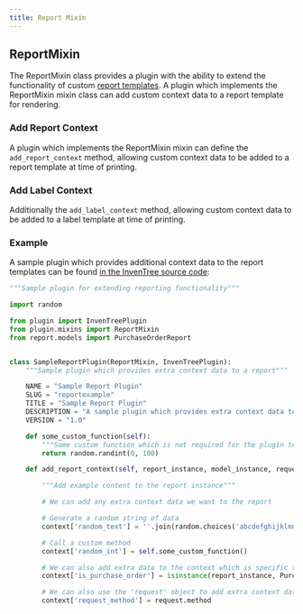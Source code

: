 ```yaml
---
title: Report Mixin
---
```


## ReportMixin

The ReportMixin class provides a plugin with the ability to extend the functionality of custom [report templates](../../report/report.md). A plugin which implements the ReportMixin mixin class can add custom context data to a report template for rendering.

### Add Report Context

A plugin which implements the ReportMixin mixin can define the `add_report_context` method, allowing custom context data to be added to a report template at time of printing.

### Add Label Context

Additionally the `add_label_context` method, allowing custom context data to be added to a label template at time of printing.

### Example

A sample plugin which provides additional context data to the report templates can be found [in the InvenTree source code](https://github.com/inventree/InvenTree/blob/master/src/backend/InvenTree/plugin/samples/integration/report_plugin_sample.py):

```python
"""Sample plugin for extending reporting functionality"""

import random

from plugin import InvenTreePlugin
from plugin.mixins import ReportMixin
from report.models import PurchaseOrderReport


class SampleReportPlugin(ReportMixin, InvenTreePlugin):
    """Sample plugin which provides extra context data to a report"""

    NAME = "Sample Report Plugin"
    SLUG = "reportexample"
    TITLE = "Sample Report Plugin"
    DESCRIPTION = "A sample plugin which provides extra context data to a report"
    VERSION = "1.0"

    def some_custom_function(self):
        """Some custom function which is not required for the plugin to function"""
        return random.randint(0, 100)

    def add_report_context(self, report_instance, model_instance, request, context):

        """Add example content to the report instance"""

        # We can add any extra context data we want to the report

        # Generate a random string of data
        context['random_text'] = ''.join(random.choices('abcdefghijklmnopqrstuvwxyz', k=20))

        # Call a custom method
        context['random_int'] = self.some_custom_function()

        # We can also add extra data to the context which is specific to the report type
        context['is_purchase_order'] = isinstance(report_instance, PurchaseOrderReport)

        # We can also use the 'request' object to add extra context data
        context['request_method'] = request.method
```
